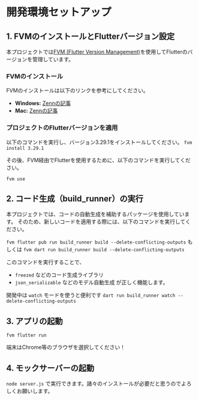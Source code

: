 # 開発環境セットアップ

## 1. FVMのインストールとFlutterバージョン設定
本プロジェクトでは[FVM (Flutter Version Management)](https://fvm.app/)を使用してFlutterのバージョンを管理しています。

### **FVMのインストール**
FVMのインストールは以下のリンクを参考にしてください。

- **Windows:** [Zennの記事](https://zenn.dev/welchi/articles/d8f120adeebc7a85ed17)
- **Mac:** [Zennの記事](https://zenn.dev/hainare/scraps/5ff6a02a103782)

### **プロジェクトのFlutterバージョンを適用**
以下のコマンドを実行し、バージョン3.29.1をインストールしてください。
`fvm install 3.29.1`

その後、FVM経由でFlutterを使用するために、以下のコマンドを実行してください。

`fvm use`

## 2. コード生成（build_runner）の実行

本プロジェクトでは、コードの自動生成を補助するパッケージを使用しています。
そのため、新しいコードを適用する際には、以下のコマンドを実行してください。

`fvm flutter pub run build_runner build --delete-conflicting-outputs`
もしくは
`fvm dart run build_runner build --delete-conflicting-outputs`

このコマンドを実行することで、
- `freezed` などのコード生成ライブラリ
- `json_serializable` などのモデル自動生成
が正しく機能します。

開発中は `watch` モードを使うと便利です
`dart run build_runner watch --delete-conflicting-outputs`

## 3. アプリの起動
`fvm flutter run`

端末はChrome等のブラウザを選択してください！

## 4. モックサーバーの起動
`node server.js`
で実行できます。諸々のインストールが必要だと思うのでよろしくお願いします。